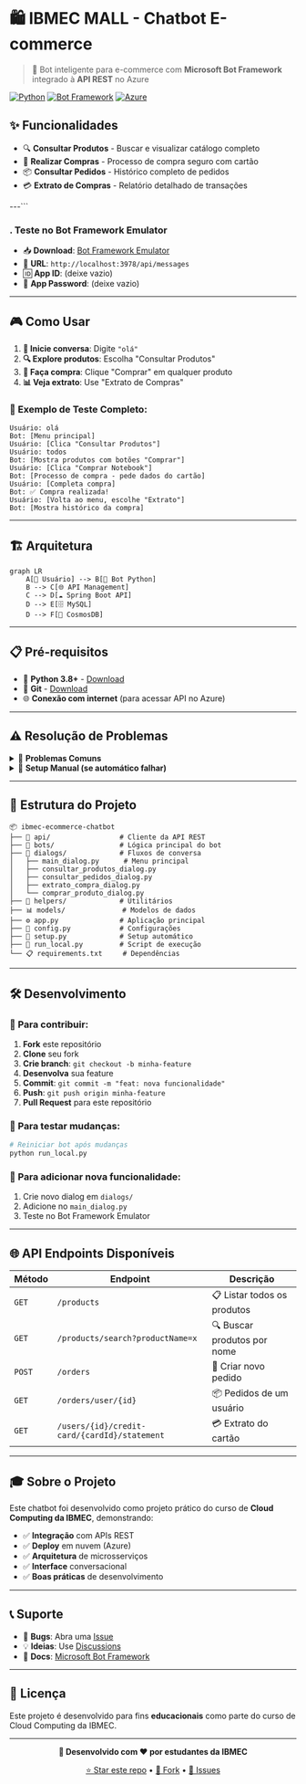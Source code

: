 # 🛍️ IBMEC MALL - Chatbot E-commerce

> 🤖 Bot inteligente para e-commerce com **Microsoft Bot Framework** integrado à **API REST** no Azure

[![Python](https://img.shields.io/badge/Python-3.8+-blue.svg)](https://python.org)
[![Bot Framework](https://img.shields.io/badge/Bot%20Framework-4.14+-green.svg)](https://dev.botframework.com/)
[![Azure](https://img.shields.io/badge/Azure-Cloud-0078d4.svg)](https://azure.microsoft.com)

## ✨ **Funcionalidades**

- 🔍 **Consultar Produtos** - Buscar e visualizar catálogo completo
- 🛒 **Realizar Compras** - Processo de compra seguro com cartão
- 📦 **Consultar Pedidos** - Histórico completo de pedidos
- 💳 **Extrato de Compras** - Relatório detalhado de transações

---```

### **. Teste no Bot Framework Emulator**
- 📥 **Download**: [Bot Framework Emulator](https://github.com/Microsoft/BotFramework-Emulator/releases)
- 🔗 **URL**: `http://localhost:3978/api/messages`
- 🆔 **App ID**: (deixe vazio)
- 🔑 **App Password**: (deixe vazio)

---

## 🎮 **Como Usar**

1. **💬 Inicie conversa**: Digite `"olá"`
2. **🔍 Explore produtos**: Escolha "Consultar Produtos"
3. **🛒 Faça compra**: Clique "Comprar" em qualquer produto
4. **📊 Veja extrato**: Use "Extrato de Compras"

### **🎯 Exemplo de Teste Completo:**
```
Usuário: olá
Bot: [Menu principal]
Usuário: [Clica "Consultar Produtos"]
Usuário: todos
Bot: [Mostra produtos com botões "Comprar"]
Usuário: [Clica "Comprar Notebook"]
Bot: [Processo de compra - pede dados do cartão]
Usuário: [Completa compra]
Bot: ✅ Compra realizada!
Usuário: [Volta ao menu, escolhe "Extrato"]
Bot: [Mostra histórico da compra]
```

---

## 🏗️ **Arquitetura**

```mermaid
graph LR
    A[👤 Usuário] --> B[🤖 Bot Python]
    B --> C[🌐 API Management]
    C --> D[☁️ Spring Boot API]
    D --> E[🗄️ MySQL]
    D --> F[📄 CosmosDB]
```

---

## 📋 **Pré-requisitos**

- 🐍 **Python 3.8+** - [Download](https://python.org/downloads/)
- 🔧 **Git** - [Download](https://git-scm.com/downloads)
- 🌐 **Conexão com internet** (para acessar API no Azure)

---

## ⚠️ **Resolução de Problemas**

<details>
<summary>🔧 <strong>Problemas Comuns</strong></summary>

### ❌ "python: command not found"
```bash
# Instale Python 3.8+ em python.org
# Ou tente:
python3 setup.py
```

### ❌ "ModuleNotFoundError"
```bash
# Reinstale dependências:
pip install -r requirements.txt --force-reinstall
```

### ❌ "Port 3978 already in use"
```bash
# Mude a porta no arquivo .env:
PORT=3979
```

### ❌ "API connection failed"
```bash
# Teste se a API está online:
curl https://ibmec-ecommerce-app-gydeg9hye0eabpbf.brazilsouth-01.azurewebsites.net/products
# Se não funcionar, a API pode estar offline
```

### ❌ "Permission denied" (Mac/Linux)
```bash
chmod +x setup.py
python setup.py
```

</details>

<details>
<summary>🏥 <strong>Setup Manual (se automático falhar)</strong></summary>

```bash
# 1. Criar ambiente virtual
python -m venv venv

# 2. Ativar ambiente
# Windows:
venv\Scripts\activate
# Mac/Linux:
source venv/bin/activate

# 3. Instalar dependências
pip install -r requirements.txt

# 4. Criar arquivo .env
echo "URL_PREFIX=https://ibmec-ecommerce-app-gydeg9hye0eabpbf.brazilsouth-01.azurewebsites.net" > .env
echo "PORT=3978" >> .env

# 5. Executar
python run_local.py
```

</details>

---

## 📁 **Estrutura do Projeto**

```
📦 ibmec-ecommerce-chatbot
├── 🤖 api/                 # Cliente da API REST
├── 🧠 bots/                # Lógica principal do bot  
├── 💬 dialogs/             # Fluxos de conversa
│   ├── main_dialog.py      # Menu principal
│   ├── consultar_produtos_dialog.py
│   ├── consultar_pedidos_dialog.py
│   ├── extrato_compra_dialog.py
│   └── comprar_produto_dialog.py
├── 🔧 helpers/             # Utilitários
├── 📊 models/              # Modelos de dados
├── ⚙️ app.py               # Aplicação principal
├── 🔐 config.py            # Configurações
├── 🚀 setup.py             # Setup automático
├── 🏃 run_local.py         # Script de execução
└── 📋 requirements.txt     # Dependências
```

---

## 🛠️ **Desenvolvimento**

### **🔄 Para contribuir:**

1. **Fork** este repositório
2. **Clone** seu fork
3. **Crie branch**: `git checkout -b minha-feature`
4. **Desenvolva** sua feature
5. **Commit**: `git commit -m "feat: nova funcionalidade"`
6. **Push**: `git push origin minha-feature`
7. **Pull Request** para este repositório

### **🧪 Para testar mudanças:**
```bash
# Reiniciar bot após mudanças
python run_local.py
```

### **📝 Para adicionar nova funcionalidade:**
1. Crie novo dialog em `dialogs/`
2. Adicione no `main_dialog.py`
3. Teste no Bot Framework Emulator

---

## 🌐 **API Endpoints Disponíveis**

| Método | Endpoint | Descrição |
|--------|----------|-----------|
| `GET` | `/products` | 📋 Listar todos os produtos |
| `GET` | `/products/search?productName=x` | 🔍 Buscar produtos por nome |
| `POST` | `/orders` | 🛒 Criar novo pedido |
| `GET` | `/orders/user/{id}` | 📦 Pedidos de um usuário |
| `GET` | `/users/{id}/credit-card/{cardId}/statement` | 💳 Extrato do cartão |

---

## 🎓 **Sobre o Projeto**

Este chatbot foi desenvolvido como projeto prático do curso de **Cloud Computing da IBMEC**, demonstrando:

- ✅ **Integração** com APIs REST
- ✅ **Deploy** em nuvem (Azure)
- ✅ **Arquitetura** de microsserviços
- ✅ **Interface** conversacional
- ✅ **Boas práticas** de desenvolvimento

---

## 📞 **Suporte**

- 🐛 **Bugs**: Abra uma [Issue](../../issues)
- 💡 **Ideias**: Use [Discussions](../../discussions)
- 📖 **Docs**: [Microsoft Bot Framework](https://docs.microsoft.com/azure/bot-service/)

---

## 📄 **Licença**

Este projeto é desenvolvido para fins **educacionais** como parte do curso de Cloud Computing da IBMEC.

---

<div align="center">

**🎯 Desenvolvido com ❤️ por estudantes da IBMEC**

[⭐ Star este repo](../../stargazers) • [🍴 Fork](../../fork) • [📝 Issues](../../issues)

</div>
